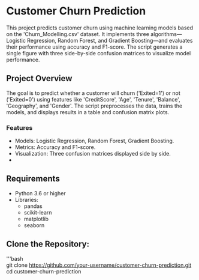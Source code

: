 # Customer Churn Prediction
This project predicts customer churn using machine learning models based on the 'Churn_Modelling.csv' dataset. 
It implements three algorithms—Logistic Regression, Random Forest, and Gradient Boosting—and evaluates their performance using accuracy and F1-score. 
The script generates a single figure with three side-by-side confusion matrices to visualize model performance.

## Project Overview
The goal is to predict whether a customer will churn ('Exited=1') or not ('Exited=0') using features like 'CreditScore', 'Age', 'Tenure', 'Balance', 'Geography', and 'Gender'.
The script preprocesses the data, trains the models, and displays results in a table and confusion matrix plots.

### Features
- Models: Logistic Regression, Random Forest, Gradient Boosting.
- Metrics: Accuracy and F1-score.
- Visualization: Three confusion matrices displayed side by side.
- 
## Requirements
- Python 3.6 or higher
- Libraries:
  - pandas
  - scikit-learn
  - matplotlib
  - seaborn

## Clone the Repository:
   '''bash <br>
   git clone https://github.com/your-username/customer-churn-prediction.git <br>
   cd customer-churn-prediction
